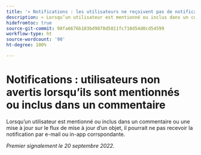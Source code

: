 ```yaml
---
title: '« Notifications : les utilisateurs ne reçoivent pas de notification par e-mail ou in-app lorsqu’ils sont mentionnés ou inclus dans un commentaire »'
description: « Lorsqu’un utilisateur est mentionné ou inclus dans un commentaire ou une mise à jour sur le flux de mise à jour d’un objet, il pourrait ne pas recevoir la notification par e-mail ou in-app corrspondante. »
hidefromtoc: true
source-git-commit: 98fa6676b103bd9870d5811fc710d54d0cd54599
workflow-type: ht
source-wordcount: '90'
ht-degree: 100%

---
```



# Notifications : utilisateurs non avertis lorsqu’ils sont mentionnés ou inclus dans un commentaire

Lorsqu’un utilisateur est mentionné ou inclus dans un commentaire ou une mise à jour sur le flux de mise à jour d’un objet, il pourrait ne pas recevoir la notification par e-mail ou in-app corrspondante.

_Premier signalement le 20 septembre 2022._


